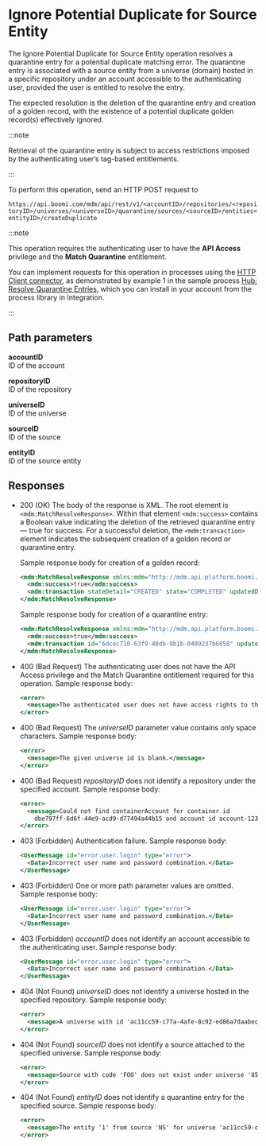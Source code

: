 # Ignore Potential Duplicate for Source Entity 

<head>
  <meta name="guidename" content="DataHub"/>
  <meta name="context" content="GUID-10c82eb5-63d2-4d42-80a4-1f92eda5fe8b"/>
</head>


The Ignore Potential Duplicate for Source Entity operation resolves a quarantine entry for a potential duplicate matching error. The quarantine entry is associated with a source entity from a universe \(domain\) hosted in a specific repository under an account accessible to the authenticating user, provided the user is entitled to resolve the entry.

The expected resolution is the deletion of the quarantine entry and creation of a golden record, with the existence of a potential duplicate golden record\(s\) effectively ignored.

:::note

Retrieval of the quarantine entry is subject to access restrictions imposed by the authenticating user’s tag-based entitlements.

:::

To perform this operation, send an HTTP POST request to

`https://api.boomi.com/mdm/api/rest/v1/<accountID>/repositories/<repositoryID>/universes/<universeID>/quarantine/sources/<sourceID>/entities<entityID>/createDuplicate`

:::note

This operation requires the authenticating user to have the **API Access** privilege and the **Match Quarantine** entitlement.

You can implement requests for this operation in processes using the [HTTP Client connector](/docs/Atomsphere/Integration/Connectors/r-atm-HTTP_Client_connector_d64af80e-febe-4cd2-89ad-e3d0fc53c502.md), as demonstrated by example 1 in the sample process [ Hub: Resolve Quarantine Entries](https://platform.boomi.com/#build;processLibrary=7a24b7d3-a197-410c-aa98-1a2519896ffa), which you can install in your account from the process library in Integration.

:::

## Path parameters 

**accountID**  
ID of the account

**repositoryID**  
ID of the repository

**universeID**  
ID of the universe

**sourceID**  
ID of the source

**entityID**  
ID of the source entity


## Responses 

-   200 \(OK\) The body of the response is XML. The root element is `<mdm:MatchResolveResponse>`. Within that element `<mdm:success>` contains a Boolean value indicating the deletion of the retrieved quarantine entry — true for success. For a successful deletion, the `<mdm:transaction>` element indicates the subsequent creation of a golden record or quarantine entry.

    Sample response body for creation of a golden record:

    ```xml
    <mdm:MatchResolveResponse xmlns:mdm="http://mdm.api.platform.boomi.com/" xmlns:xsi="http://www.w3.org/2001/XMLSchema-instance">
      <mdm:success>true</mdm:success>
      <mdm:transaction stateDetail="CREATED" state="COMPLETED" updatedDate="2016-12-13T14:51:39.201Z" id="39cf510e-460b-4857-b615-70b63844e84e"/>
    </mdm:MatchResolveResponse>
    ```

    Sample response body for creation of a quarantine entry:

    ```xml
    <mdm:MatchResolveResponse xmlns:mdm="http://mdm.api.platform.boomi.com/" xmlns:xsi="http://www.w3.org/2001/XMLSchema-instance">
      <mdm:success>true</mdm:success>
      <mdm:transaction id="6dcec710-63f9-48db-9b1b-0409237b6858" updatedDate="2016-12-08T18:39:25.178Z" state="QUARANTINED" stateDetail="REQUIRES_APPROVAL"/>
    </mdm:MatchResolveResponse>
    ```

- 400 (Bad Request) The authenticating user does not have the API Access privilege and the Match Quarantine entitlement required for this operation. Sample response body:

  ```xml
  <error>
    <message>The authenticated user does not have access rights to this functionality</message>
  </error>
  ```

- 400 (Bad Request) The *universeID* parameter value contains only space characters. Sample response body:

  ```xml
  <error>
    <message>The given universe id is blank.</message>
  </error> 
  ```

- 400 (Bad Request) *repositoryID* does not identify a repository under the specified account. Sample response body:

  ```xml
  <error>
    <message>Could not find containerAccount for container id 
      dbe797ff-6d6f-44e9-acd9-d77494a44b15 and account id account-123456</message>
  </error>
  ```

- 403 (Forbidden) Authentication failure. Sample response body:

  ```xml
  <UserMessage id="error.user.login" type="error">
    <Data>Incorrect user name and password combination.</Data>
  </UserMessage>
  ```

- 403 (Forbidden) One or more path parameter values are omitted. Sample response body:

  ```xml
  <UserMessage id="error.user.login" type="error">
    <Data>Incorrect user name and password combination.</Data>
  </UserMessage>
  ```

- 403 (Forbidden) *accountID* does not identify an account accessible to the authenticating user. Sample response body:

  ```xml
  <UserMessage id="error.user.login" type="error">
    <Data>Incorrect user name and password combination.</Data>
  </UserMessage>
  ```

- 404 (Not Found) *universeID* does not identify a universe hosted in the specified repository. Sample response body:

  ```xml
  <error>
    <message>A universe with id 'ac11cc59-c77a-4afe-8c92-ed86a7daabec' does not exist.</message>
  </error> 
  ```

- 404 (Not Found) *sourceID* does not identify a source attached to the specified universe. Sample response body:

  ```xml
  <error>
    <message>Source with code 'FOO' does not exist under universe '851a6a64-6a88-4916-a5b7-d6a974d54318'.</message>
  </error> 
  ```

- 404 (Not Found) *entityID* does not identify a quarantine entry for the specified source. Sample response body:

  ```xml
  <error>
    <message>The entity '1' from source 'NS' for universe 'ac11cc59-c77a-4afe-8c92-ed86a7daabec' is not quarantined.</message>
  </error>
  ```

